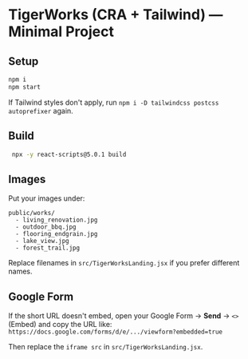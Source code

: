 # TigerWorks (CRA + Tailwind) — Minimal Project

## Setup
```bash
npm i
npm start
```


If Tailwind styles don't apply, run `npm i -D tailwindcss postcss autoprefixer` again.

## Build
```bash
 npx -y react-scripts@5.0.1 build
```

## Images
Put your images under:
```
public/works/
  - living_renovation.jpg
  - outdoor_bbq.jpg
  - flooring_endgrain.jpg
  - lake_view.jpg
  - forest_trail.jpg
```
Replace filenames in `src/TigerWorksLanding.jsx` if you prefer different names.

## Google Form
If the short URL doesn't embed, open your Google Form → **Send** → `<>` (Embed) and copy the URL like:
`https://docs.google.com/forms/d/e/.../viewform?embedded=true`

Then replace the `iframe src` in `src/TigerWorksLanding.jsx`.

